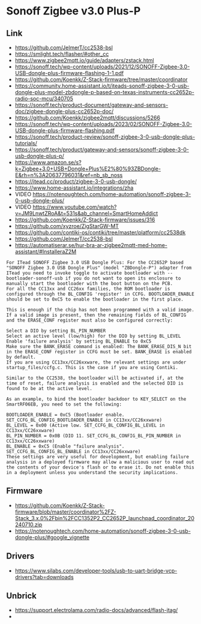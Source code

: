 # Sonoff Zigbee v3.0 Plus-P

## Link
- https://github.com/JelmerT/cc2538-bsl
- https://smlight.tech/flasher/#other_cc
- https://www.zigbee2mqtt.io/guide/adapters/zstack.html
- https://sonoff.tech/wp-content/uploads/2021/12/SONOFF-Zigbee-3.0-USB-dongle-plus-firmware-flashing-1-1.pdf
- https://github.com/Koenkk/Z-Stack-firmware/tree/master/coordinator
- https://community.home-assistant.io/t/iteads-sonoff-zigbee-3-0-usb-dongle-plus-model-zbdongle-p-based-on-texas-instruments-cc2652p-radio-soc-mcu/340705
- https://sonoff.tech/product-document/gateway-and-sensors-doc/zigbee-dongle-plus-cc2652p-doc/
- https://github.com/Koenkk/zigbee2mqtt/discussions/5266
- https://sonoff.tech/wp-content/uploads/2023/02/SONOFF-Zigbee-3.0-USB-dongle-plus-firmware-flashing.pdf
- https://sonoff.tech/product-review/sonoff-zigbee-3-0-usb-dongle-plus-tutorials/
- https://sonoff.tech/product/gateway-and-sensors/sonoff-zigbee-3-0-usb-dongle-plus-p/
- https://www.amazon.se/s?k=Zigbee+3.0+USB+Dongle+Plus%E2%80%93ZBDongle-E&rh=n%3A20637796031&ref=nb_sb_noss
- https://itead.cc/product/zigbee-3-0-usb-dongle/
- https://www.home-assistant.io/integrations/zha
- VIDEO https://notenoughtech.com/home-automation/sonoff-zigbee-3-0-usb-dongle-plus/
- VIDEO https://www.youtube.com/watch?v=JM9LnwtZRoA&t=531s&ab_channel=SmartHomeAddict
- https://github.com/Koenkk/Z-Stack-firmware/issues/316
- https://github.com/xyzroe/ZigStarGW-MT
- https://github.com/contiki-os/contiki/tree/master/platform/cc2538dk
- https://github.com/JelmerT/cc2538-bsl
- https://automatiserar.se/hur-bra-ar-zigbee2mqtt-med-home-assistant/#InstalleraZ2M
  
```text
For ITead SONOFF Zigbee 3.0 USB Dongle Plus: For the CC2652P based "SONOFF Zigbee 3.0 USB Dongle Plus" (model "ZBDongle-P") adapter from ITead you need to invoke toggle to activate bootloader with --bootloader-sonoff-usb if you do not want to open its enclosure to manually start the bootloader with the boot button on the PCB.
For all the CC13xx and CC26xx families, the ROM bootloader is configured through the BL_CONFIG 'register' in CCFG. BOOTLOADER_ENABLE should be set to 0xC5 to enable the bootloader in the first place.

This is enough if the chip has not been programmed with a valid image. If a valid image is present, then the remaining fields of BL_CONFIG and the ERASE_CONF register must also be configured correctly:

Select a DIO by setting BL_PIN_NUMBER
Select an active level (low/high) for the DIO by setting BL_LEVEL
Enable 'failure analysis' by setting BL_ENABLE to 0xC5
Make sure the BANK_ERASE command is enabled: The BANK_ERASE_DIS_N bit in the ERASE_CONF register in CCFG must be set. BANK_ERASE is enabled by default.
If you are using CC13xx/CC26xxware, the relevant settings are under startup_files/ccfg.c. This is the case if you are using Contiki.

Similar to the CC2538, the bootloader will be activated if, at the time of reset, failure analysis is enabled and the selected DIO is found to be at the active level.

As an example, to bind the bootloader backdoor to KEY_SELECT on the SmartRF06EB, you need to set the following:

BOOTLOADER_ENABLE = 0xC5 (Bootloader enable. SET_CCFG_BL_CONFIG_BOOTLOADER_ENABLE in CC13xx/CC26xxware)
BL_LEVEL = 0x00 (Active low. SET_CCFG_BL_CONFIG_BL_LEVEL in CC13xx/CC26xxware)
BL_PIN_NUMBER = 0x0B (DIO 11. SET_CCFG_BL_CONFIG_BL_PIN_NUMBER in CC13xx/CC26xxware)
BL_ENABLE = 0xC5 (Enable "failure analysis". SET_CCFG_BL_CONFIG_BL_ENABLE in CC13xx/CC26xxware)
These settings are very useful for development, but enabling failure analysis in a deployed firmware may allow a malicious user to read out the contents of your device's flash or to erase it. Do not enable this in a deployment unless you understand the security implications.
```

## Firmware
- https://github.com/Koenkk/Z-Stack-firmware/blob/master/coordinator%2FZ-Stack_3.x.0%2Fbin%2FCC1352P2_CC2652P_launchpad_coordinator_20240710.zip
- https://notenoughtech.com/home-automation/sonoff-zigbee-3-0-usb-dongle-plus/#google_vignette


## Drivers
- https://www.silabs.com/developer-tools/usb-to-uart-bridge-vcp-drivers?tab=downloads


## Unbrick
- https://support.electrolama.com/radio-docs/advanced/flash-jtag/
- 
